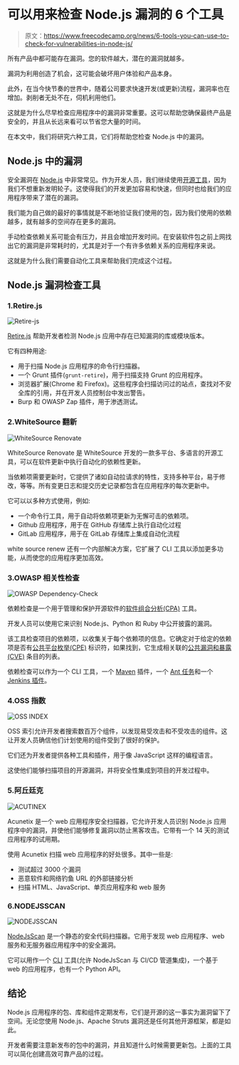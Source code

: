 # 可以用来检查 Node.js 漏洞的 6 个工具

> 原文：<https://www.freecodecamp.org/news/6-tools-you-can-use-to-check-for-vulnerabilities-in-node-js/>

所有产品中都可能存在漏洞。您的软件越大，潜在的漏洞就越多。

漏洞为利用创造了机会，这可能会破坏用户体验和产品本身。

此外，在当今快节奏的世界中，随着公司要求快速开发(或更新)流程，漏洞率也在增加。剥削者无处不在，伺机利用他们。

这就是为什么尽早检查应用程序中的漏洞非常重要。这可以帮助您确保最终产品是安全的，并且从长远来看可以节省您大量的时间。

在本文中，我们将研究六种工具，它们将帮助您检查 Node.js 中的漏洞。

## Node.js 中的漏洞

安全漏洞在 [Node.js](https://nodejs.org/en/) 中非常常见。作为开发人员，我们继续使用[开源工具](https://opensource.com/tags/javascript)，因为我们不想重新发明轮子。这使得我们的开发更加容易和快速，但同时也给我们的应用程序带来了潜在的漏洞。

我们能为自己做的最好的事情就是不断地验证我们使用的包，因为我们使用的依赖越多，就有越多的空间存在更多的漏洞。

手动检查依赖关系可能会有压力，并且会增加开发时间。在安装软件包之前上网找出它的漏洞是非常耗时的，尤其是对于一个有许多依赖关系的应用程序来说。

这就是为什么我们需要自动化工具来帮助我们完成这个过程。

## Node.js 漏洞检查工具

### 1.Retire.js

![Retire-js](img/5771116a65d3b37a48b9423d60f041fb.png)

[Retire.js](http://retirejs.github.io/retire.js) 帮助开发者检测 Node.js 应用中存在已知漏洞的库或模块版本。

它有四种用途:

*   用于扫描 Node.js 应用程序的命令行扫描器。
*   一个 Grunt 插件(`grunt-retire`)，用于扫描支持 Grunt 的应用程序。
*   浏览器扩展(Chrome 和 Firefox)。这些程序会扫描访问过的站点，查找对不安全库的引用，并在开发人员控制台中发出警告。
*   Burp 和 OWASP Zap 插件，用于渗透测试。

### 2.WhiteSource 翻新

![WhiteSource Renovate](img/3cd10bd339102d7f0a1e9097b178b71e.png)

WhiteSource Renovate 是 WhiteSource 开发的一款多平台、多语言的开源工具，可以在软件更新中执行自动化的依赖性更新。

当依赖项需要更新时，它提供了诸如自动拉请求的特性，支持多种平台，易于修改，等等。所有变更日志和提交历史记录都包含在应用程序的每次更新中。

它可以以多种方式使用，例如:

*   一个命令行工具，用于自动将依赖项更新为无懈可击的依赖项。
*   Github 应用程序，用于在 GitHub 存储库上执行自动化过程
*   GitLab 应用程序，用于在 GitLab 存储库上集成自动化流程

white source renew 还有一个内部解决方案，它扩展了 CLI 工具以添加更多功能，从而使您的应用程序更加高效。

### 3.OWASP 相关性检查

![OWASP Dependency-Check](img/c4007952a19b2c0f7b1ebbafcd3fd6ce.png)

依赖检查是一个用于管理和保护开源软件的[软件组合分析(CPA)](https://en.everybodywiki.com/Software_Composition_Analysis) 工具。

开发人员可以使用它来识别 Node.js、Python 和 Ruby 中公开披露的漏洞。

该工具检查项目的依赖项，以收集关于每个依赖项的信息。它确定对于给定的依赖项是否有[公共平台枚举(CPE)](https://en.m.wikipedia.org/wiki/Common_Platform_Enumeration) 标识符，如果找到，它生成相关联的[公共漏洞和暴露(CVE)](https://cve.mitre.org/) 条目的列表。

依赖检查可以作为一个 CLI 工具，一个 [Maven](https://en.m.wikipedia.org/wiki/Apache_Maven) 插件，一个 [Ant 任务](https://ant.apache.org/manual/Tasks/ant.html)和一个 [Jenkins 插件](https://en.m.wikipedia.org/wiki/Jenkins_(software))。

### 4.OSS 指数

![OSS INDEX](img/12f7068f5e97fcc5578f68e1bed450b4.png)

OSS 索引允许开发者搜索数百万个组件，以发现易受攻击和不受攻击的组件。这让开发人员确信他们计划使用的组件受到了很好的保护。

它们还为开发者提供各种工具和插件，用于像 JavaScript 这样的编程语言。

这使他们能够扫描项目的开源漏洞，并将安全性集成到项目的开发过程中。

### 5.阿丘廷克

![ACUTINEX](img/fa5650830d11c37be5afd2da2375649b.png)

Acunetix 是一个 web 应用程序安全扫描器，它允许开发人员识别 Node.js 应用程序中的漏洞，并使他们能够修复漏洞以防止黑客攻击。它带有一个 14 天的测试应用程序的试用期。

使用 Acunetix 扫描 web 应用程序的好处很多。其中一些是:

*   测试超过 3000 个漏洞
*   恶意软件和网络钓鱼 URL 的外部链接分析
*   扫描 HTML、JavaScript、单页应用程序和 web 服务

### 6.NODEJSSCAN

![NODEJSSCAN](img/edd591e0315e6f549452732bfe06b498.png)

[NodeJsScan](https://github.com/ajinabraham/NodeJsScan) 是一个静态的安全代码扫描器。它用于发现 web 应用程序、web 服务和无服务器应用程序中的安全漏洞。

它可以用作一个 [CLI](https://en.wikipedia.org/wiki/Command-line_interface) 工具(允许 NodeJsScan 与 CI/CD 管道集成)，一个基于 web 的应用程序，也有一个 Python API。

## 结论

Node.js 应用程序的包、库和组件定期发布，它们是开源的这一事实为漏洞留下了空间。无论您使用 Node.js、Apache Struts 漏洞还是任何其他开源框架，都是如此。

开发者需要注意新发布的包中的漏洞，并且知道什么时候需要更新包。上面的工具可以简化创建高效可靠产品的过程。